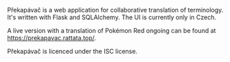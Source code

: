 Překapávač is a web application for collaborative translation of terminology.  It's written with Flask and SQLAlchemy.  The UI is currently only in Czech.

A live version with a translation of Pokémon Red ongoing can be found at https://prekapavac.rattata.top/.

Překapávač is licenced under the ISC license.
